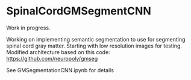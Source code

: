 # SpinalCordGMSegmentCNN

Work in progress.

Working on implementing semantic segmentation to use for segmenting spinal cord gray matter. Starting with low resolution images for testing.  Modified architecture based on this code: https://github.com/neuropoly/gmseg

See GMSegmentationCNN.ipynb for details
